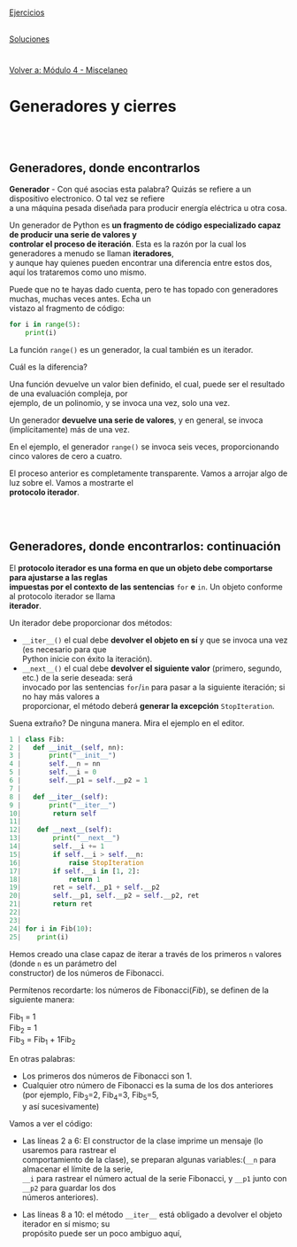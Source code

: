
<br></br>

#  
[Ejercicios](/Modulo4/Seccion1/Sec1-ej.md)
<br></br>

[Soluciones](/Modulo3/Seccion1/Sec1-ejsol.md)  

#

[Volver a: Módulo 4 - Miscelaneo](../README.md)
# **Generadores y cierres**  

<br></br>  

## **Generadores, donde encontrarlos**  
**Generador** - Con qué asocias esta palabra? Quizás se refiere a un dispositivo electronico. O tal vez se refiere  
a una máquina pesada diseñada para producir energía eléctrica u otra cosa.  

Un generador de Python es **un fragmento de código especializado capaz de producir una serie de valores y**  
**controlar el proceso de iteración**. Esta es la razón por la cual los generadores a menudo se llaman **iteradores**,  
y aunque hay quienes pueden encontrar una diferencia entre estos dos, aquí los trataremos como uno mismo.  

Puede que no te hayas dado cuenta, pero te has topado con generadores muchas, muchas veces antes. Echa un  
vistazo al fragmento de código:  
```python
for i in range(5):
    print(i)
```  
La función ```range()``` es un generador, la cual también es un iterador.  

Cuál es la diferencia?  

Una función devuelve un valor bien definido, el cual, puede ser el resultado de una evaluación compleja, por  
ejemplo, de un polinomio, y se invoca una vez, solo una vez.  

Un generador **devuelve una serie de valores**, y en general, se invoca (implícitamente) más de una vez.  

En el ejemplo, el generador ```range()```  se invoca seis veces, proporcionando cinco valores de cero a cuatro.  

El proceso anterior es completamente transparente. Vamos a arrojar algo de luz sobre el. Vamos a mostrarte el  
**protocolo iterador**.  

<br></br>  


## **Generadores, donde encontrarlos: continuación**  
El **protocolo iterador es una forma en que un objeto debe comportarse para ajustarse a las reglas**  
**impuestas por el contexto de las sentencias** ```for``` **e** ```in```. Un objeto conforme al protocolo iterador se llama  
**iterador**.  

Un iterador debe proporcionar dos métodos:  
- ```__iter__()``` el cual debe **devolver el objeto en sí** y que se invoca una vez (es necesario para que  
Python inicie con éxito la iteración).  
- ```__next__()``` el cual debe **devolver el siguiente valor** (primero, segundo, etc.) de la serie deseada: será  
invocado por las sentencias ```for```/```in``` para pasar a la siguiente iteración; si no hay más valores a  
proporcionar, el método deberá **generar la excepción** ```StopIteration```.  

Suena extraño? De ninguna manera. Mira el ejemplo en el editor.  
```python
1 | class Fib:
2 |   def __init__(self, nn):
3 |       print("__init__")
4 |       self.__n = nn
5 |       self.__i = 0
6 |       self.__p1 = self.__p2 = 1
7 |
8 |   def __iter__(self):
9 |       print("__iter__")
10|        return self
11|
12|    def __next__(self):
13|        print("__next__")		
14|        self.__i += 1
15|        if self.__i > self.__n:
16|            raise StopIteration
17|        if self.__i in [1, 2]:
18|            return 1
19|        ret = self.__p1 + self.__p2
20|        self.__p1, self.__p2 = self.__p2, ret
21|        return ret
22|
23|
24| for i in Fib(10):
25|    print(i)
```  

Hemos creado una clase capaz de iterar a través de los primeros ```n``` valores (donde ```n``` es un parámetro del  
constructor) de los números de Fibonacci.  

Permítenos recordarte: los números de Fibonacci(*Fib*), se definen de la siguiente manera:  

Fib<sub>1</sub> = 1  
Fib<sub>2</sub> = 1  
Fib<sub>3</sub> = Fib<sub>1</sub> + 1Fib<sub>2</sub>  

En otras palabras:  
- Los primeros dos números de Fibonacci son 1.  
- Cualquier otro número de Fibonacci es la suma de los dos anteriores (por ejemplo, Fib<sub>3</sub>=2, Fib<sub>4</sub>=3, Fib<sub>5</sub>=5,  
y así sucesivamente)  

Vamos a ver el código:  
- Las líneas 2 a 6: El constructor de la clase imprime un mensaje (lo usaremos para rastrear el  
comportamiento de la clase), se preparan algunas variables:(```__n``` para almacenar el límite de la serie,  
```__i``` para rastrear el número actual de la serie Fibonacci, y ```__p1``` junto con ```__p2``` para guardar los dos  
números anteriores).  

- Las líneas 8 a 10: el método ```__iter__``` está obligado a devolver el objeto iterador en sí mismo; su  
propósito puede ser un poco ambiguo aquí, 